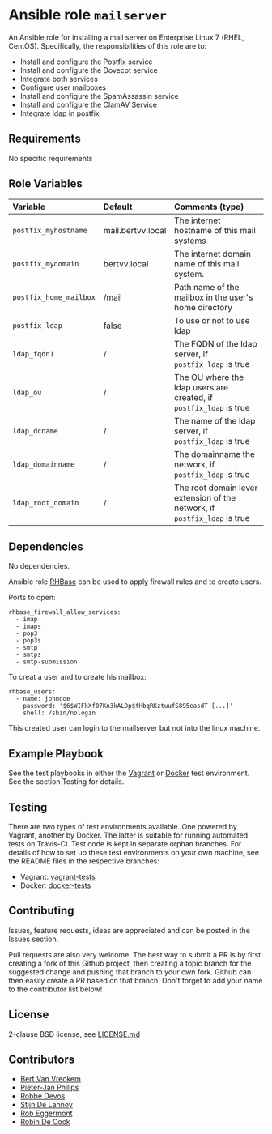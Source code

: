 # Ansible role `mailserver`

An Ansible role for installing a mail server on Enterprise Linux 7 (RHEL, CentOS). Specifically, the responsibilities of this role are to:

- Install and configure the Postfix service
- Install and configure the Dovecot service
- Integrate both services
- Configure user mailboxes
- Install and configure the SpamAssassin service
- Install and configure the ClamAV Service
- Integrate ldap in postfix

## Requirements

No specific requirements

## Role Variables


| Variable   | Default | Comments (type)  |
| :---       | :---    | :---             |
| `postfix_myhostname` | mail.bertvv.local      | The internet hostname of this mail systems |
| `postfix_mydomain` |  bertvv.local |  The internet domain name of this mail system. |
| `postfix_home_mailbox`  |  /mail |   Path name of the mailbox in the user's home directory|
| `postfix_ldap`  |  false |   To use or not to use ldap |
| `ldap_fqdn1`  |  / |   The FQDN of the ldap server, if `postfix_ldap` is true |
| `ldap_ou`  |  / |   The OU where the ldap users are created, if `postfix_ldap` is true |
| `ldap_dcname`  |  / |   The name of the ldap server, if `postfix_ldap` is true |
| `ldap_domainname`  |  / |   The domainname the network, if `postfix_ldap` is true |
| `ldap_root_domain`  |  / |   The root domain lever extension of the network, if `postfix_ldap` is true |

## Dependencies

No dependencies.

Ansible role [RHBase](https://github.com/bertvv/ansible-role-rh-base) can be used to apply firewall rules and to create users.

Ports to open:

```
rhbase_firewall_allow_services:
  - imap
  - imaps
  - pop3
  - pop3s
  - smtp
  - smtps
  - smtp-submission

```

To creat a user and to create his mailbox:

```
rhbase_users:
  - name: johndoe
    password: '$6$WIFkXf07Kn3kALDp$fHbqRKztuufS895easdT [...]'
    shell: /sbin/nologin
```

This created user can login to the mailserver but not into the linux machine.

## Example Playbook

See the test playbooks in either the [Vagrant](https://github.com/bertvv/ansible-role-mailserver/blob/vagrant-tests/test.yml) or [Docker](https://github.com/bertvv/ansible-role-mailserver/blob/docker-tests/test.yml) test environment. See the section Testing for details.

## Testing

There are two types of test environments available. One powered by Vagrant, another by Docker. The latter is suitable for running automated tests on Travis-CI. Test code is kept in separate orphan branches. For details of how to set up these test environments on your own machine, see the README files in the respective branches:

- Vagrant: [vagrant-tests](https://github.com/bertvv/ansible-role-mailserver/tree/vagrant-tests)
- Docker: [docker-tests](https://github.com/bertvv/ansible-role-mailserver/tree/docker-tests)

## Contributing

Issues, feature requests, ideas are appreciated and can be posted in the Issues section.

Pull requests are also very welcome. The best way to submit a PR is by first creating a fork of this Github project, then creating a topic branch for the suggested change and pushing that branch to your own fork. Github can then easily create a PR based on that branch. Don't forget to add your name to the contributor list below!

## License

2-clause BSD license, see [LICENSE.md](LICENSE.md)

## Contributors

- [Bert Van Vreckem](https://github.com/bertvv)
- [Pieter-Jan Philips ](https://github.com/dhrpieterjan)
- [Robbe Devos](https://github.com/devosrobbe)
- [Stijn De Lannoy](https://github.com/StijnDL)
- [Rob Eggermont](https://github.com/EggermontRob)
- [Robin De Cock](https://github.com/robinHogent)